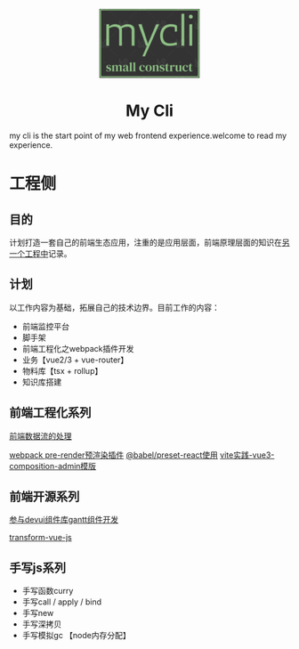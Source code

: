 <p align="center"><img alt="DevUI Logo" src="/packages/my-cli/assets/logo.png" width="180" style="max-width:100%;">
</p>

<h1 align="center">
  <a target="_blank">My Cli</a>
</h1>

my cli is the start point of my web frontend experience.welcome to read my experience.


# 工程侧
## 目的

计划打造一套自己的前端生态应用，注重的是应用层面，前端原理层面的知识在[另一个工程中](https://github.com/liuyingbin1922/all-in-one/tree/master/packages/blog)记录。


## 计划


以工作内容为基础，拓展自己的技术边界。目前工作的内容：

  - 前端监控平台
  - 脚手架
  - 前端工程化之webpack插件开发
  - 业务【vue2/3 + vue-router】
  - 物料库【tsx + rollup】
  - 知识库搭建


## 前端工程化系列

[前端数据流的处理](https://mp.weixin.qq.com/s?__biz=Mzg3OTU1NzQ0NQ==&mid=2247484134&idx=1&sn=5c819173f8e8af92407b514ec2905630&chksm=cf03ecccf87465daebb6b6ee0b82354a1c57a6ed23dcfdd4aa47fc947e39e5e502b14044ca8b&token=1744438629&lang=zh_CN#rd)

[webpack pre-render预渲染插件]()
[@babel/preset-react使用]()
[vite实践-vue3-composition-admin模版](https://github.com/RainManGO/vue3-composition-admin)


## 前端开源系列
[参与devui组件库gantt组件开发](https://gitee.com/devui/vue-devui)

[transform-vue-js]()


## 手写js系列

- 手写函数curry
- 手写call / apply / bind
- 手写new
- 手写深拷贝 
- 手写模拟gc 【node内存分配】